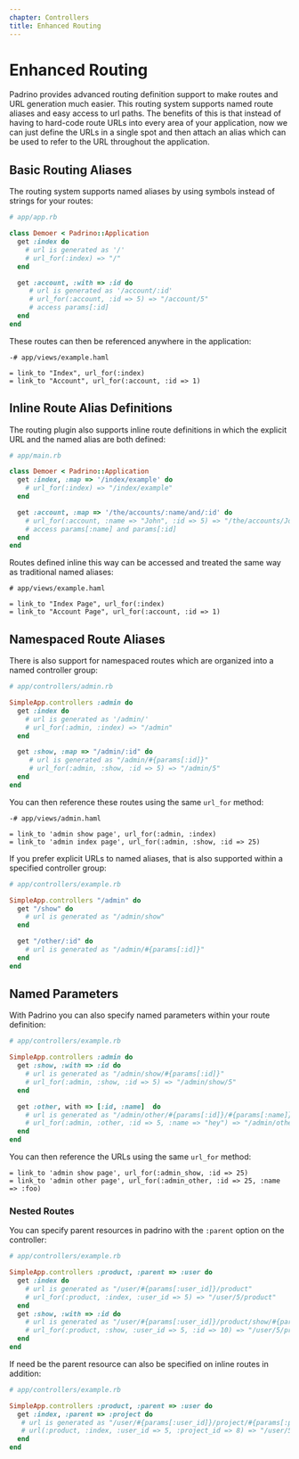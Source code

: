 ```yaml
---
chapter: Controllers
title: Enhanced Routing
---
```


# Enhanced Routing

Padrino provides advanced routing definition support to make routes and URL
generation much easier. This routing system supports named route aliases and
easy access to url paths. The benefits of this is that instead of having to
hard-code route URLs into every area of your application, now we can just define
the URLs in a single spot and then attach an alias which can be used to refer to
the URL throughout the application.

## Basic Routing Aliases

The routing system supports named aliases by using symbols instead of strings
for your routes:

```ruby
# app/app.rb

class Demoer < Padrino::Application
  get :index do
    # url is generated as '/'
    # url_for(:index) => "/"
  end

  get :account, :with => :id do
     # url is generated as '/account/:id'
     # url_for(:account, :id => 5) => "/account/5"
     # access params[:id]
  end
end
```

These routes can then be referenced anywhere in the application:

```haml
-# app/views/example.haml

= link_to "Index", url_for(:index)
= link_to "Account", url_for(:account, :id => 1)
```

## Inline Route Alias Definitions

The routing plugin also supports inline route definitions in which the explicit
URL and the named alias are both defined:


```ruby
# app/main.rb

class Demoer < Padrino::Application
  get :index, :map => '/index/example' do
    # url_for(:index) => "/index/example"
  end

  get :account, :map => '/the/accounts/:name/and/:id' do
    # url_for(:account, :name => "John", :id => 5) => "/the/accounts/John/and/5"
    # access params[:name] and params[:id]
  end
end
```

Routes defined inline this way can be accessed and treated the same way as
traditional named aliases:

```haml
# app/views/example.haml

= link_to "Index Page", url_for(:index)
= link_to "Account Page", url_for(:account, :id => 1)
```

## Namespaced Route Aliases

There is also support for namespaced routes which are organized into a named
controller group:

```ruby
# app/controllers/admin.rb

SimpleApp.controllers :admin do
  get :index do
    # url is generated as '/admin/'
    # url_for(:admin, :index) => "/admin"
  end

  get :show, :map => "/admin/:id" do
     # url is generated as "/admin/#{params[:id]}"
     # url_for(:admin, :show, :id => 5) => "/admin/5"
  end
end
```

You can then reference these routes using the same `url_for` method:

``` haml
-# app/views/admin.haml

= link_to 'admin show page', url_for(:admin, :index)
= link_to 'admin index page', url_for(:admin, :show, :id => 25)
```

If you prefer explicit URLs to named aliases, that is also supported within a
specified controller group:

```ruby
# app/controllers/example.rb

SimpleApp.controllers "/admin" do
  get "/show" do
    # url is generated as "/admin/show"
  end

  get "/other/:id" do
    # url is generated as "/admin/#{params[:id]}"
  end
end
```

## Named Parameters

With Padrino you can also specify named parameters within your route definition:

```ruby
# app/controllers/example.rb

SimpleApp.controllers :admin do
  get :show, :with => :id do
    # url is generated as "/admin/show/#{params[:id]}"
    # url_for(:admin, :show, :id => 5) => "/admin/show/5"
  end

  get :other, with => [:id, :name]  do
    # url is generated as "/admin/other/#{params[:id]}/#{params[:name]}"
    # url_for(:admin, :other, :id => 5, :name => "hey") => "/admin/other/5/hey"
  end
end
```

You can then reference the URLs using the same `url_for` method:

```haml
= link_to 'admin show page', url_for(:admin_show, :id => 25)
= link_to 'admin other page', url_for(:admin_other, :id => 25, :name => :foo)
```

### Nested Routes

You can specify parent resources in padrino with the `:parent` option on the
controller:

```ruby
# app/controllers/example.rb

SimpleApp.controllers :product, :parent => :user do
  get :index do
    # url is generated as "/user/#{params[:user_id]}/product"
    # url_for(:product, :index, :user_id => 5) => "/user/5/product"
  end
  get :show, :with => :id do
    # url is generated as "/user/#{params[:user_id]}/product/show/#{params[:id]}"
    # url_for(:product, :show, :user_id => 5, :id => 10) => "/user/5/product/show/10"
  end
end
```

If need be the parent resource can also be specified on inline routes in
addition:

```ruby
# app/controllers/example.rb

SimpleApp.controllers :product, :parent => :user do
  get :index, :parent => :project do
   # url is generated as "/user/#{params[:user_id]}/project/#{params[:project_id]}/product"
   # url(:product, :index, :user_id => 5, :project_id => 8) => "/user/5/project/8/product"
  end
end
```
